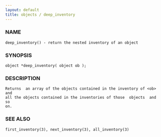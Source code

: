 ```yaml
---
layout: default
title: objects / deep_inventory
---
```


### NAME

    deep_inventory() - return the nested inventory of an object


### SYNOPSIS

    object *deep_inventory( object ob );


### DESCRIPTION

    Returns  an array of the objects contained in the inventory of <ob> and
    all the objects contained in the inventories of those  objects  and  so
    on.


### SEE ALSO

    first_inventory(3), next_inventory(3), all_inventory(3)
